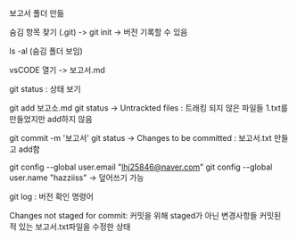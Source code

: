 보고서 폴더 만듦

숨김 항목 찾기 (.git)
-> git init
-> 버전 기록할 수 있음

ls -al (숨김 폴더 보임)

vsCODE 열기
-> 보고서.md

git status : 상태 보기

git add 보고소.md
git status -> Untrackted files : 트래킹 되지 않은 파일들
		1.txt를 만들었지만 add하지 않음
 
git commit -m '보고서'
git status -> Changes to be committed 
	: 보고서.txt 만들고 add함

git config --global user.email "lhj25846@naver.com"
git config --global user.name "hazziiss"
-> 덮어쓰기 가능

git log
: 버전 확인 명령어

Changes not staged for commit: 커밋을 위해 staged가 아닌 변경사항들
커밋된 적 있는 보고서.txt파일을 수정한 상태

